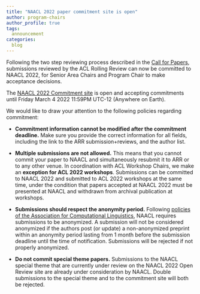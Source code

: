 ```yaml
---
title: "NAACL 2022 paper commitment site is open"
author: program-chairs
author_profile: true
tags:
  announcement
categories:
  blog
---
```


Following the two step reviewing process described in the [Call for Papers](/calls/papers/), submissions reviewed by the ACL Rolling Review can now be committed to NAACL 2022, for Senior Area Chairs and Program Chair to make acceptance decisions.

The [NAACL 2022 Commitment site](https://openreview.net/group?id=aclweb.org/NAACL/2022/Conference) is open and accepting commitments until Friday March 4 2022 11:59PM UTC-12 (Anywhere on Earth). 

We would like to draw your attention to the following policies regarding commitment:

* **Commitment information cannot be modified after the commitment deadline.** Make sure you provide the correct information for all fields, including the link to the ARR submission+reviews, and the author list. 

* **Multiple submissions are not allowed.**  This means that you cannot commit your paper to NAACL and simultaneously resubmit it to ARR or to any other venue. In coordination with ACL Workshop Chairs, we make an **exception for ACL 2022 workshops**. Submissions can be committed to NAACL 2022 and submitted to ACL 2022 workshops at the same time, under the condition that papers accepted at NAACL 2022 must be presented at NAACL and withdrawn from archival publication at workshops.

* **Submissions should respect the anonymity period.** Following [policies of the Association for Computational Linguistics](https://www.aclweb.org/adminwiki/index.php?title=ACL_Policies_for_Submission,_Review_and_Citation), NAACL requires submissions to be anonymized. A submission will not be considered anonymized if the authors post (or update) a non-anonymized preprint within an anonymity period lasting from 1 month before the submission deadline until the time of notification. Submissions will be rejected if not properly anonymized.

* **Do not commit special theme papers.** Submissions to the NAACL special theme that are currently under review on the NAACL 2022 Open Review site are already under consideration by NAACL. Double submissions to the special theme and to the commitment site will both be rejected.


